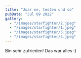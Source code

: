 ```yaml
---
title: "Joar ne, testen und so"
pubDate: "Jul 09 2022"
gallery:
  - "/images/starfighter/2.jpeg"
  - "/images/starfighter/1.jpeg"
  - "/images/starfighter/3.jpeg"
  - "/images/starfighter/4.jpeg"
---
```


Bin sehr zufrieden! Das war alles :)
